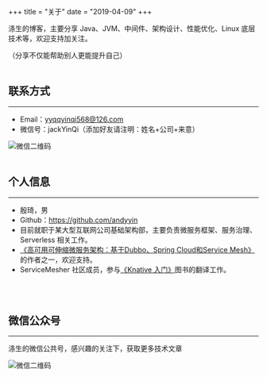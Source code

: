 +++
title = "关于"
date = "2019-04-09"
+++

涤生的博客，主要分享 Java、JVM、中间件、架构设计、性能优化、Linux 底层技术等，欢迎支持加关注。

（分享不仅能帮助别人更能提升自己）
<br/>
<br/>
## 联系方式
******
* Email：[yyqqyinqi568@126.com](mailto:yyqqyinqi568@126.com)
* 微信号：jackYinQi（添加好友请注明：姓名+公司+来意）

![微信二维码](/img/main/wechat.jpeg)
<br/>
<br/>

## 个人信息
******
* 殷琦，男
* Github：https://github.com/andyyin
* 目前就职于某大型互联网公司基础架构部，主要负责微服务框架、服务治理、Serverless 相关工作。
* [《高可用可伸缩微服务架构：基于Dubbo、Spring Cloud和Service Mesh》](https://item.jd.com/12585284.html)的作者之一，欢迎支持。
* ServiceMesher 社区成员，参与[《Knative 入门》](http://www.servicemesher.com/getting-started-with-knative/)图书的翻译工作。
<br/>
<br/>

## 微信公众号
******
涤生的微信公共号，感兴趣的关注下，获取更多技术文章

![微信二维码](/img/main/officialAccount.jpg) 
<br/>
<br/>
